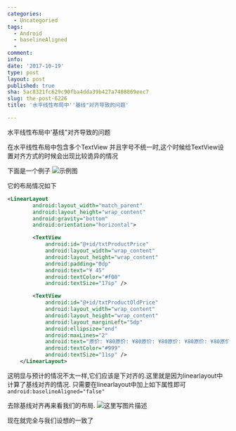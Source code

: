 ```yaml
---
categories:
  - Uncategoried
tags:
  - Android
  - baselineAligned
  - 
comment: 
info: 
date: '2017-10-19'
type: post
layout: post
published: true
sha: 5ac8321fc629c90fba4dda39b427a7408869eec7
slug: the-post-6226
title: '水平线性布局中''基线"对齐导致的问题'

---
```

  水平线性布局中'基线"对齐导致的问题

在水平线性布局中包含多个TextView 并且字号不统一时,这个时候给TextView设置对齐方式的时候会出现比较诡异的情况

下面是一个例子
![示例图](http://img.blog.csdn.net/20171019145114576?watermark/2/text/aHR0cDovL2Jsb2cuY3Nkbi5uZXQvYTk3NjExMjY0Mw==/font/5a6L5L2T/fontsize/400/fill/I0JBQkFCMA==/dissolve/70/gravity/SouthEast)

它的布局情况如下
```xml
<LinearLayout
        android:layout_width="match_parent"
        android:layout_height="wrap_content"
        android:gravity="bottom"
        android:orientation="horizontal">

        <TextView
            android:id="@+id/txtProductPrice"
            android:layout_width="wrap_content"
            android:layout_height="wrap_content"
            android:padding="0dp"
            android:text="¥ 45"
            android:textColor="#f00"
            android:textSize="17sp" />

        <TextView
            android:id="@+id/txtProductOldPrice"
            android:layout_width="wrap_content"
            android:layout_height="wrap_content"
            android:layout_marginLeft="5dp"
            android:ellipsize="end"
            android:maxLines="2"
            android:text="原价: ¥80原价: ¥80原价: ¥80原价: ¥80原价: ¥80原价: ¥80原价: ¥80原价: ¥80原价: ¥80原价: ¥80原价: ¥80原价: ¥80原价: ¥80原价: ¥80原价: ¥80原价: ¥80"
            android:textColor="#999"
            android:textSize="11sp" />
    </LinearLayout>
```

这明显与预计的情况不太一样,它们应该是下对齐的.这里就是因为linearlayout中计算了基线对齐的情况.
只需要在linearlayout中加上如下属性即可
`android:baselineAligned="false"`

去除基线对齐再来看我们的布局.
![这里写图片描述](http://img.blog.csdn.net/20171019145558482?watermark/2/text/aHR0cDovL2Jsb2cuY3Nkbi5uZXQvYTk3NjExMjY0Mw==/font/5a6L5L2T/fontsize/400/fill/I0JBQkFCMA==/dissolve/70/gravity/SouthEast)

现在就完全与我们设想的一致了